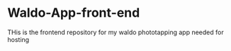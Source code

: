 # Waldo-App-front-end
THis is the frontend repository for my waldo phototapping app needed for hosting
